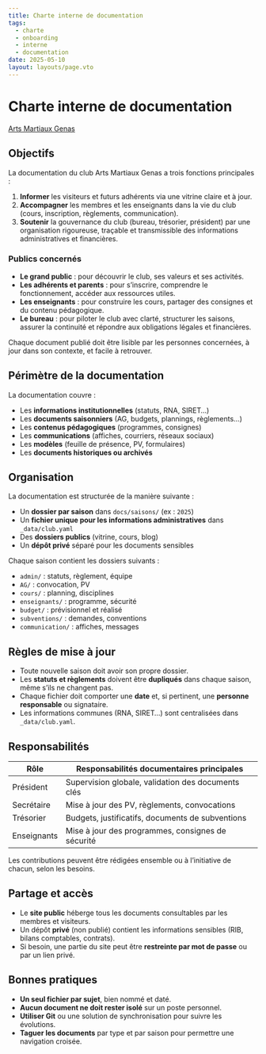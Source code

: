 ```yaml
---
title: Charte interne de documentation
tags: 
  - charte
  - onboarding
  - interne
  - documentation
date: 2025-05-10
layout: layouts/page.vto
---
```

# Charte interne de documentation  
[Arts Martiaux Genas](/)

## Objectifs

La documentation du club Arts Martiaux Genas a trois fonctions principales :

1. **Informer** les visiteurs et futurs adhérents via une vitrine claire et à jour.
2. **Accompagner** les membres et les enseignants dans la vie du club (cours, inscription, règlements, communication).
3. **Soutenir** la gouvernance du club (bureau, trésorier, président) par une organisation rigoureuse, traçable et transmissible des informations administratives et financières.

### Publics concernés

- **Le grand public** : pour découvrir le club, ses valeurs et ses activités.
- **Les adhérents et parents** : pour s’inscrire, comprendre le fonctionnement, accéder aux ressources utiles.
- **Les enseignants** : pour construire les cours, partager des consignes et du contenu pédagogique.
- **Le bureau** : pour piloter le club avec clarté, structurer les saisons, assurer la continuité et répondre aux obligations légales et financières.

Chaque document publié doit être lisible par les personnes concernées, à jour dans son contexte, et facile à retrouver.

## Périmètre de la documentation

La documentation couvre :
- Les **informations institutionnelles** (statuts, RNA, SIRET…)
- Les **documents saisonniers** (AG, budgets, plannings, règlements…)
- Les **contenus pédagogiques** (programmes, consignes)
- Les **communications** (affiches, courriers, réseaux sociaux)
- Les **modèles** (feuille de présence, PV, formulaires)
- Les **documents historiques ou archivés**

## Organisation

La documentation est structurée de la manière suivante :
- Un **dossier par saison** dans `docs/saisons/` (ex : `2025`)
- Un **fichier unique pour les informations administratives** dans `_data/club.yaml`
- Des **dossiers publics** (vitrine, cours, blog)
- Un **dépôt privé** séparé pour les documents sensibles

Chaque saison contient les dossiers suivants :
- `admin/` : statuts, règlement, équipe
- `AG/` : convocation, PV
- `cours/` : planning, disciplines
- `enseignants/` : programme, sécurité
- `budget/` : prévisionnel et réalisé
- `subventions/` : demandes, conventions
- `communication/` : affiches, messages

## Règles de mise à jour

- Toute nouvelle saison doit avoir son propre dossier.
- Les **statuts et règlements** doivent être **dupliqués** dans chaque saison, même s’ils ne changent pas.
- Chaque fichier doit comporter une **date** et, si pertinent, une **personne responsable** ou signataire.
- Les informations communes (RNA, SIRET…) sont centralisées dans `_data/club.yaml`.

## Responsabilités

| Rôle        | Responsabilités documentaires principales             |
|-------------|--------------------------------------------------------|
| Président   | Supervision globale, validation des documents clés     |
| Secrétaire  | Mise à jour des PV, règlements, convocations           |
| Trésorier   | Budgets, justificatifs, documents de subventions       |
| Enseignants | Mise à jour des programmes, consignes de sécurité      |

Les contributions peuvent être rédigées ensemble ou à l’initiative de chacun, selon les besoins.

## Partage et accès

- Le **site public** héberge tous les documents consultables par les membres et visiteurs.
- Un dépôt **privé** (non publié) contient les informations sensibles (RIB, bilans comptables, contrats).
- Si besoin, une partie du site peut être **restreinte par mot de passe** ou par un lien privé.

## Bonnes pratiques

- **Un seul fichier par sujet**, bien nommé et daté.
- **Aucun document ne doit rester isolé** sur un poste personnel.
- **Utiliser Git** ou une solution de synchronisation pour suivre les évolutions.
- **Taguer les documents** par type et par saison pour permettre une navigation croisée.


